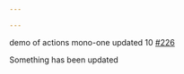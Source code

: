 ```yaml
---

---
```

    
demo of actions mono-one updated 10 [#226](https://github.com/JantaeLeckie/monorepo-release-changesets/pull/226)
    
Something has been updated
